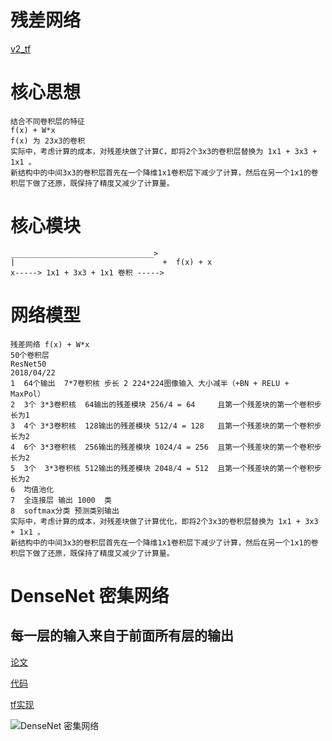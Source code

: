 # 残差网络
[v2_tf](https://github.com/tensorflow/models/blob/master/research/adv_imagenet_models/inception_resnet_v2.py)

# 核心思想
 
    结合不同卷积层的特征
    f(x) + W*x
    f(x) 为 23x3的卷积 
    实际中，考虑计算的成本，对残差块做了计算C，即将2个3x3的卷积层替换为 1x1 + 3x3 + 1x1 。
    新结构中的中间3x3的卷积层首先在一个降维1x1卷积层下减少了计算，然后在另一个1x1的卷积层下做了还原，既保持了精度又减少了计算量。
# 核心模块
    ________________________________>
    |                                 +  f(x) + x
    x-----> 1x1 + 3x3 + 1x1 卷积 -----> 

# 网络模型
    残差网络 f(x) + W*x
    50个卷积层
    ResNet50
    2018/04/22
    1  64个输出  7*7卷积核 步长 2 224*224图像输入 大小减半（+BN + RELU + MaxPol）
    2  3个 3*3卷积核  64输出的残差模块 256/4 = 64     且第一个残差块的第一个卷积步长为1
    3  4个 3*3卷积核  128输出的残差模块 512/4 = 128   且第一个残差块的第一个卷积步长为2      
    4  6个 3*3卷积核  256输出的残差模块 1024/4 = 256  且第一个残差块的第一个卷积步长为2  
    5  3个  3*3卷积核 512输出的残差模块 2048/4 = 512  且第一个残差块的第一个卷积步长为2  
    6  均值池化 
    7  全连接层 输出 1000  类
    8  softmax分类 预测类别输出
    实际中，考虑计算的成本，对残差块做了计算优化，即将2个3x3的卷积层替换为 1x1 + 3x3 + 1x1 。
    新结构中的中间3x3的卷积层首先在一个降维1x1卷积层下减少了计算，然后在另一个1x1的卷积层下做了还原，既保持了精度又减少了计算量。

# DenseNet 密集网络
## 每一层的输入来自于前面所有层的输出

[论文](https://arxiv.org/pdf/1608.06993.pdf)

[代码](https://github.com/liuzhuang13/DenseNet)

[tf实现](https://github.com/LaurentMazare/deep-models/tree/master/densenet)

![DenseNet 密集网络](https://img-blog.csdn.net/20171208164855253?watermark/2/text/aHR0cDovL2Jsb2cuY3Nkbi5uZXQvdHV6aXhpbmk=/font/5a6L5L2T/fontsize/400/fill/I0JBQkFCMA==/dissolve/70/gravity/SouthEast)
